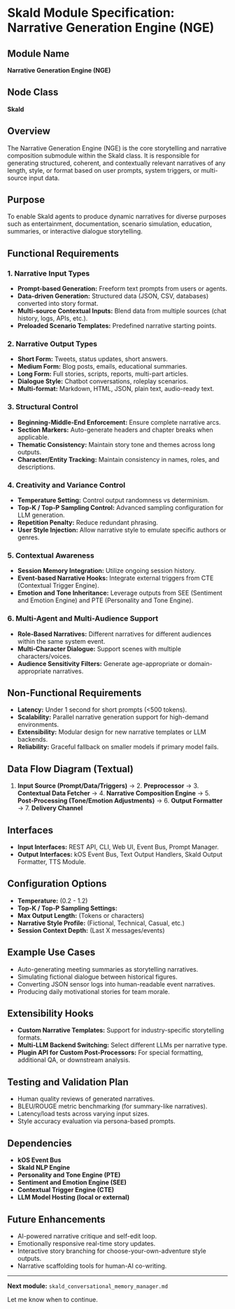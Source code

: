 # Skald Module Specification: Narrative Generation Engine (NGE)

## Module Name
**Narrative Generation Engine (NGE)**

## Node Class
**Skald**

## Overview
The Narrative Generation Engine (NGE) is the core storytelling and narrative composition submodule within the Skald class. It is responsible for generating structured, coherent, and contextually relevant narratives of any length, style, or format based on user prompts, system triggers, or multi-source input data.

## Purpose
To enable Skald agents to produce dynamic narratives for diverse purposes such as entertainment, documentation, scenario simulation, education, summaries, or interactive dialogue storytelling.

## Functional Requirements

### 1. Narrative Input Types
- **Prompt-based Generation:** Freeform text prompts from users or agents.
- **Data-driven Generation:** Structured data (JSON, CSV, databases) converted into story format.
- **Multi-source Contextual Inputs:** Blend data from multiple sources (chat history, logs, APIs, etc.).
- **Preloaded Scenario Templates:** Predefined narrative starting points.

### 2. Narrative Output Types
- **Short Form:** Tweets, status updates, short answers.
- **Medium Form:** Blog posts, emails, educational summaries.
- **Long Form:** Full stories, scripts, reports, multi-part articles.
- **Dialogue Style:** Chatbot conversations, roleplay scenarios.
- **Multi-format:** Markdown, HTML, JSON, plain text, audio-ready text.

### 3. Structural Control
- **Beginning-Middle-End Enforcement:** Ensure complete narrative arcs.
- **Section Markers:** Auto-generate headers and chapter breaks when applicable.
- **Thematic Consistency:** Maintain story tone and themes across long outputs.
- **Character/Entity Tracking:** Maintain consistency in names, roles, and descriptions.

### 4. Creativity and Variance Control
- **Temperature Setting:** Control output randomness vs determinism.
- **Top-K / Top-P Sampling Control:** Advanced sampling configuration for LLM generation.
- **Repetition Penalty:** Reduce redundant phrasing.
- **User Style Injection:** Allow narrative style to emulate specific authors or genres.

### 5. Contextual Awareness
- **Session Memory Integration:** Utilize ongoing session history.
- **Event-based Narrative Hooks:** Integrate external triggers from CTE (Contextual Trigger Engine).
- **Emotion and Tone Inheritance:** Leverage outputs from SEE (Sentiment and Emotion Engine) and PTE (Personality and Tone Engine).

### 6. Multi-Agent and Multi-Audience Support
- **Role-Based Narratives:** Different narratives for different audiences within the same system event.
- **Multi-Character Dialogue:** Support scenes with multiple characters/voices.
- **Audience Sensitivity Filters:** Generate age-appropriate or domain-appropriate narratives.

## Non-Functional Requirements
- **Latency:** Under 1 second for short prompts (<500 tokens).
- **Scalability:** Parallel narrative generation support for high-demand environments.
- **Extensibility:** Modular design for new narrative templates or LLM backends.
- **Reliability:** Graceful fallback on smaller models if primary model fails.

## Data Flow Diagram (Textual)
1. **Input Source (Prompt/Data/Triggers)** → 2. **Preprocessor** → 3. **Contextual Data Fetcher** → 4. **Narrative Composition Engine** → 5. **Post-Processing (Tone/Emotion Adjustments)** → 6. **Output Formatter** → 7. **Delivery Channel**

## Interfaces
- **Input Interfaces:** REST API, CLI, Web UI, Event Bus, Prompt Manager.
- **Output Interfaces:** kOS Event Bus, Text Output Handlers, Skald Output Formatter, TTS Module.

## Configuration Options
- **Temperature:** (0.2 - 1.2)
- **Top-K / Top-P Sampling Settings:**
- **Max Output Length:** (Tokens or characters)
- **Narrative Style Profile:** (Fictional, Technical, Casual, etc.)
- **Session Context Depth:** (Last X messages/events)

## Example Use Cases
- Auto-generating meeting summaries as storytelling narratives.
- Simulating fictional dialogue between historical figures.
- Converting JSON sensor logs into human-readable event narratives.
- Producing daily motivational stories for team morale.

## Extensibility Hooks
- **Custom Narrative Templates:** Support for industry-specific storytelling formats.
- **Multi-LLM Backend Switching:** Select different LLMs per narrative type.
- **Plugin API for Custom Post-Processors:** For special formatting, additional QA, or downstream analysis.

## Testing and Validation Plan
- Human quality reviews of generated narratives.
- BLEU/ROUGE metric benchmarking (for summary-like narratives).
- Latency/load tests across varying input sizes.
- Style accuracy evaluation via persona-based prompts.

## Dependencies
- **kOS Event Bus**
- **Skald NLP Engine**
- **Personality and Tone Engine (PTE)**
- **Sentiment and Emotion Engine (SEE)**
- **Contextual Trigger Engine (CTE)**
- **LLM Model Hosting (local or external)**

## Future Enhancements
- AI-powered narrative critique and self-edit loop.
- Emotionally responsive real-time story updates.
- Interactive story branching for choose-your-own-adventure style outputs.
- Narrative scaffolding tools for human-AI co-writing.

---

**Next module:** `skald_conversational_memory_manager.md`

Let me know when to continue.

